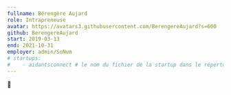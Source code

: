 ```yaml
---
fullname: Bérengère Aujard
role: Intrapreneuse
avatar: https://avatars3.githubusercontent.com/BerengereAujard?s=600
github: BerengereAujard
start: 2019-03-13
end: 2021-10-31
employer: admin/SoNum
# startups:
#    - aidantsconnect # le nom du fichier de la startup dans le répertoire /content/_startups/ sans l'extension .md
---
```


 🤡
